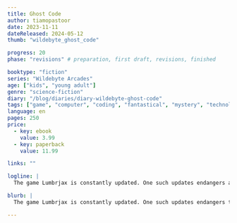 ```yaml
---
title: Ghost Code
author: tiamopastoor
date: 2023-11-11
dateReleased: 2024-05-12
thumb: "wildebyte_ghost_code"

progress: 20
phase: "revisions" # preparation, first draft, revisions, finished

booktype: "fiction"
series: "Wildebyte Arcades"
age: ["kids", "young adult"] 
genre: "science-fiction"
diary: "/blog/diaries/diary-wildebyte-ghost-code"
tags: ["game", "computer", "coding", "fantastical", "mystery", "technology", "adventure"]
language: en
pages: 250
price:
  - key: ebook
    value: 3.99
  - key: paperback
    value: 11.99

links: ""

logline: |
  The game Lumbrjax is constantly updated. One such updates endangers all the characters. Trapped in a dark forest, Wildebyte must uncover its secrets and repair the game, as a fairy tale quickly turns into a ghost story.

blurb: |
  The game Lumbrjax is constantly updated. One such updates endangers the lives of all the characters. Trapped in a dark forest, Wildebyte must uncover the secret behind a ghost story and repair the game, in exchange for another Lost Memory.

---
```


